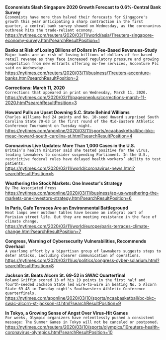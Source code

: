 **Economists Slash Singapore 2020 Growth Forecast to 0.6%-Central Bank Survey**\
`Economists have more than halved their forecasts for Singapore's growth this year anticipating a sharp contraction in the first quarter, a central bank survey showed on Wednesday, as the coronavirus outbreak hits the trade-reliant economy.`\
https://nytimes.com/reuters/2020/03/11/world/asia/11reuters-singapore-economy-survey.html?searchResultPosition=1

**Banks at Risk of Losing Billions of Dollars in Fee-Based Revenues-Study**\
`Major banks are at risk of losing billions of dollars of fee-based retail revenue as they face increased regulatory pressure and growing competition from new entrants offering no-fee services, Accenture Plc said on Wednesday.`\
https://nytimes.com/reuters/2020/03/11/business/11reuters-accenture-banks.html?searchResultPosition=2

**Corrections: March 11, 2020**\
`Corrections that appeared in print on Wednesday, March 11, 2020.`\
https://nytimes.com/2020/03/11/pageoneplus/corrections-march-11-2020.html?searchResultPosition=3

**Howard Pulls an Upset Downing S.C. State Behind Williams**\
`Charles Williams had 24 points and No. 10-seed Howard surprised South Carolina State 70-63 in the first round of the Mid-Eastern Athletic Conference Tournament on Tuesday night.`\
https://nytimes.com/aponline/2020/03/11/sports/ncaabasketball/bc-bkc-meac-howard-south-carolina-st.html?searchResultPosition=4

**Coronavirus Live Updates: More Than 1,000 Cases in the U.S.**\
`Britain’s health minister said she tested positive for the virus, leading lawmakers to consider suspending Parliament. In the U.S., restrictive federal rules have delayed health workers’ ability to test patients.`\
https://nytimes.com/2020/03/11/world/coronavirus-news.html?searchResultPosition=5

**Weathering the Stock Markets: One Investor's Strategy**\
`By The Associated Press`\
https://nytimes.com/aponline/2020/03/11/business/ap-us-weathering-the-markets-one-investors-strategy.html?searchResultPosition=6

**In Paris, Cafe Terraces Are an Environmental Battleground**\
`Heat lamps over outdoor tables have become an integral part of Parisian street life. But they are meeting resistance in the face of climate change.`\
https://nytimes.com/2020/03/11/world/europe/paris-terraces-climate-change.html?searchResultPosition=7

**Congress, Warning of Cybersecurity Vulnerabilities, Recommends Overhaul**\
`A yearlong effort by a bipartisan group of lawmakers suggests steps to deter attacks, including clearer communication of operations.`\
https://nytimes.com/2020/03/11/us/politics/congress-cyber-solarium.html?searchResultPosition=8

**Jackson St. Beats Alcorn St. 69-52 in SWAC Quarterfinal**\
`Roland Griffin scored 13 of his 19 points in the first half and fourth-seeded Jackson State led wire-to-wire in beating No. 5 Alcorn State 69-48 in Tuesday night's Southwestern Athletic Conference quarterfinals.`\
https://nytimes.com/aponline/2020/03/10/sports/ncaabasketball/bc-bkc-swac-alcorn-st-jackson-st.html?searchResultPosition=9

**In Tokyo, a Growing Sense of Angst Over Virus-Hit Games**\
`For weeks, Olympic organizers have relentlessly pushed a consistent message: The Summer Games in Tokyo will not be canceled or postponed.`\
https://nytimes.com/reuters/2020/03/10/sports/olympics/10reuters-health-coronavirus-olympics.html?searchResultPosition=10

